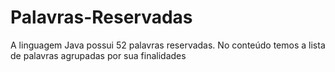 # Palavras-Reservadas
A linguagem Java possui 52 palavras reservadas. No conteúdo temos a lista de palavras agrupadas por sua finalidades
